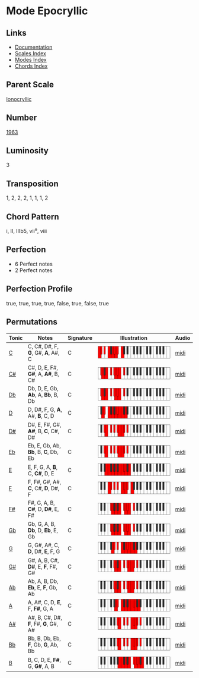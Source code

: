 # Mode Epocryllic

## Links

- [Documentation](README.md)
- [Scales Index](Scales.md)
- [Modes Index](Modes.md)
- [Chords Index](Chords.md)

## Parent Scale

[Ionocryllic](ScaleIonocryllic.md)

## Number

[1963](https://ianring.com/musictheory/scales/1963)

## Luminosity

3

## Transposition

1, 2, 2, 2, 1, 1, 1, 2

## Chord Pattern

i, II, IIIb5, vii⁰, viii

## Perfection

- 6 Perfect notes
- 2 Perfect notes

## Perfection Profile

true, true, true, true, false, true, false, true

## Permutations

| Tonic | Notes | Signature | Illustration | Audio |
|-------|-------|-----------|--------------|-------|
| [C](ModeCNaturalEpocryllic.md) | C, C#, D#, F, **G**, G#, **A**, A#, C | C | ![CNaturalEpocryllic](ModeCNaturalEpocryllic.png) | [midi](https://github.com/edipermadi/music/blob/main/docs/ModeCNaturalEpocryllic.mid?raw=true) |
| [C#](ModeCSharpEpocryllic.md) | C#, D, E, F#, **G#**, A, **A#**, B, C# | C | ![CSharpEpocryllic](ModeCSharpEpocryllic.png) | [midi](https://github.com/edipermadi/music/blob/main/docs/ModeCSharpEpocryllic.mid?raw=true) |
| [Db](ModeDFlatEpocryllic.md) | Db, D, E, Gb, **Ab**, A, **Bb**, B, Db | C | ![DFlatEpocryllic](ModeDFlatEpocryllic.png) | [midi](https://github.com/edipermadi/music/blob/main/docs/ModeDFlatEpocryllic.mid?raw=true) |
| [D](ModeDNaturalEpocryllic.md) | D, D#, F, G, **A**, A#, **B**, C, D | C | ![DNaturalEpocryllic](ModeDNaturalEpocryllic.png) | [midi](https://github.com/edipermadi/music/blob/main/docs/ModeDNaturalEpocryllic.mid?raw=true) |
| [D#](ModeDSharpEpocryllic.md) | D#, E, F#, G#, **A#**, B, **C**, C#, D# | C | ![DSharpEpocryllic](ModeDSharpEpocryllic.png) | [midi](https://github.com/edipermadi/music/blob/main/docs/ModeDSharpEpocryllic.mid?raw=true) |
| [Eb](ModeEFlatEpocryllic.md) | Eb, E, Gb, Ab, **Bb**, B, **C**, Db, Eb | C | ![EFlatEpocryllic](ModeEFlatEpocryllic.png) | [midi](https://github.com/edipermadi/music/blob/main/docs/ModeEFlatEpocryllic.mid?raw=true) |
| [E](ModeENaturalEpocryllic.md) | E, F, G, A, **B**, C, **C#**, D, E | C | ![ENaturalEpocryllic](ModeENaturalEpocryllic.png) | [midi](https://github.com/edipermadi/music/blob/main/docs/ModeENaturalEpocryllic.mid?raw=true) |
| [F](ModeFNaturalEpocryllic.md) | F, F#, G#, A#, **C**, C#, **D**, D#, F | C | ![FNaturalEpocryllic](ModeFNaturalEpocryllic.png) | [midi](https://github.com/edipermadi/music/blob/main/docs/ModeFNaturalEpocryllic.mid?raw=true) |
| [F#](ModeFSharpEpocryllic.md) | F#, G, A, B, **C#**, D, **D#**, E, F# | C | ![FSharpEpocryllic](ModeFSharpEpocryllic.png) | [midi](https://github.com/edipermadi/music/blob/main/docs/ModeFSharpEpocryllic.mid?raw=true) |
| [Gb](ModeGFlatEpocryllic.md) | Gb, G, A, B, **Db**, D, **Eb**, E, Gb | C | ![GFlatEpocryllic](ModeGFlatEpocryllic.png) | [midi](https://github.com/edipermadi/music/blob/main/docs/ModeGFlatEpocryllic.mid?raw=true) |
| [G](ModeGNaturalEpocryllic.md) | G, G#, A#, C, **D**, D#, **E**, F, G | C | ![GNaturalEpocryllic](ModeGNaturalEpocryllic.png) | [midi](https://github.com/edipermadi/music/blob/main/docs/ModeGNaturalEpocryllic.mid?raw=true) |
| [G#](ModeGSharpEpocryllic.md) | G#, A, B, C#, **D#**, E, **F**, F#, G# | C | ![GSharpEpocryllic](ModeGSharpEpocryllic.png) | [midi](https://github.com/edipermadi/music/blob/main/docs/ModeGSharpEpocryllic.mid?raw=true) |
| [Ab](ModeAFlatEpocryllic.md) | Ab, A, B, Db, **Eb**, E, **F**, Gb, Ab | C | ![AFlatEpocryllic](ModeAFlatEpocryllic.png) | [midi](https://github.com/edipermadi/music/blob/main/docs/ModeAFlatEpocryllic.mid?raw=true) |
| [A](ModeANaturalEpocryllic.md) | A, A#, C, D, **E**, F, **F#**, G, A | C | ![ANaturalEpocryllic](ModeANaturalEpocryllic.png) | [midi](https://github.com/edipermadi/music/blob/main/docs/ModeANaturalEpocryllic.mid?raw=true) |
| [A#](ModeASharpEpocryllic.md) | A#, B, C#, D#, **F**, F#, **G**, G#, A# | C | ![ASharpEpocryllic](ModeASharpEpocryllic.png) | [midi](https://github.com/edipermadi/music/blob/main/docs/ModeASharpEpocryllic.mid?raw=true) |
| [Bb](ModeBFlatEpocryllic.md) | Bb, B, Db, Eb, **F**, Gb, **G**, Ab, Bb | C | ![BFlatEpocryllic](ModeBFlatEpocryllic.png) | [midi](https://github.com/edipermadi/music/blob/main/docs/ModeBFlatEpocryllic.mid?raw=true) |
| [B](ModeBNaturalEpocryllic.md) | B, C, D, E, **F#**, G, **G#**, A, B | C | ![BNaturalEpocryllic](ModeBNaturalEpocryllic.png) | [midi](https://github.com/edipermadi/music/blob/main/docs/ModeBNaturalEpocryllic.mid?raw=true) |
